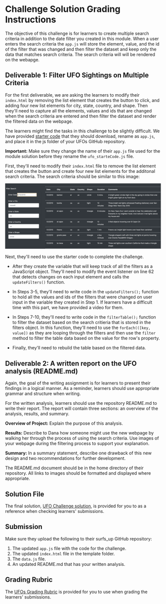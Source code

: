 # Challenge Solution Grading Instructions

The objective of this challenge is for learners to create multiple search criteria in addition to the date filter you created in this module. When a user enters the search criteria the `app.js` will store the element, value, and the id of the filter that was changed and then filter the dataset and keep only the data that matches search criteria. The search criteria will will be rendered on the webapge. 

## Deliverable 1: Filter UFO Sightings on Multiple Criteria

For the first deliverable, we are asking the learners to modify their `index.html` by removing the list element that creates the button to click, and adding four new list elements for city, state, country, and shape.  Then they'll need to capture all the elements, values and ids that are changed when the search criteria are entered and then filter the dataset and render the filtered data on the webpage.  

The learners might find the tasks in this challenge to be slightly difficult. We have provided [starter code](../Resources/ufo_starteCode.js) that they should download, rename as `app.js`, and place it in the js folder of  your UFOs GitHub repository.  

**Important:** Make sure they change the name of their `app.js` file used for the module solution before they rename the `ufo_starteCode.js` file.

First, they'll need to modify their `index.html` file to remove the list element that creates the button and create four new list elements for the additonal search criteria. The search criteria should be similar to this image:

![The UFO finder web page with filters for the date, city, state, country, and shape for filtering the data.](../Resources/UFO_challenge_webpage.png)

Next, they'll need to use the starter code to complete the challenge. 

  * After they create the variable that will keep track of all the filters as a JavaScript object. They'll need to modify the event listener on line 62 that detects changes on each input element and calls the `updateFilters()` function.

  * In Steps 3-5, they'll need to write code in the `updateFilters();` function to hold all the values and ids of the filters that were changed on user input in the variable they created in Step 1. If learners have a difficult time with this part, we have provided a video for them.

  * In Steps 7-10, they'll need to write code in the `filterTable();` function to filter the dataset based on the search critieria that is stored in the filters object.  In this function, they'll need to use the `forEach(([key, value])` as they are looping through the filters and then use the `filter` method to filter the table data based on the value for the row's property.

  * Finally, they'll need to rebuild the table based on the filtered data. 


## Deliverable 2: A written report on the UFO analysis (README.md) 

Again, the goal of the writing assignment is for learners to present their findings in a logical manner. As a reminder, learners should use appropriate grammar and structure when writing.

For the written analysis, learners should use the repository README.md to write their report. The report will contain three sections: an overview of the analysis, results, and summary.

**Overview of Project:** Explain the purpose of this analysis.

**Results:** Describe to Dana how someone might use the new webpage by walking her through the process of using the search criteria. Use images of your webpage during the filtering process to support your explanation.

**Summary:** In a summary statement, describe one drawback of this new design and two recommendations for further development.

The README.md document should be in the home directory of their repository. All links to images should be formatted and displayed where appropriate.

## Solution File

The final solution, [UFO Challenge solution](app.js), is provided for you to as a reference when checking learners' submissions.

## Submission

Make sure they upload the following to their surfs_up GitHub repository:

1. The updated `app.js` file with the code for the challenge.
2. The updated `index.html` file in the template folder.
3. The `data.js` file.
4. An updated README.md that has your written analysis.

## Grading Rubric

The [UFOs Grading Rubric](../Resources/UFOs_Grading_Rubric.pdf) is provided for you to use when grading the learners' submissions.
